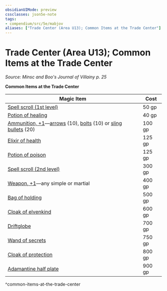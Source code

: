 ```yaml
---
obsidianUIMode: preview
cssclasses: json5e-note
tags:
- compendium/src/5e/mabjov
aliases: ["Trade Center (Area U13); Common Items at the Trade Center"]
---
```

# Trade Center (Area U13); Common Items at the Trade Center
*Source: Minsc and Boo's Journal of Villainy p. 25* 

**Common Items at the Trade Center**

| Magic Item | Cost |
|------------|------|
| [Spell scroll (1st level)](/Systems/5e/items/spell-scroll-1st-level.md) | 50 gp |
| [Potion of healing](/Systems/5e/items/potion-of-healing.md) | 40 gp |
| [Ammunition, +1](/Systems/5e/items/1-ammunition.md)—[arrows](/Systems/5e/items/1-ammunition.md) (10), [bolts](/Systems/5e/items/1-ammunition.md) (10) or [sling bullets](/Systems/5e/items/1-ammunition.md) (20) | 100 gp |
| [Elixir of health](/Systems/5e/items/elixir-of-health.md) | 125 gp |
| [Potion of poison](/Systems/5e/items/potion-of-poison.md) | 125 gp |
| [Spell scroll (2nd level)](/Systems/5e/items/spell-scroll-2nd-level.md) | 300 gp |
| [Weapon, +1](/Systems/5e/items/1-weapon.md)—any simple or martial | 400 gp |
| [Bag of holding](/Systems/5e/items/bag-of-holding.md) | 500 gp |
| [Cloak of elvenkind](/Systems/5e/items/cloak-of-elvenkind.md) | 600 gp |
| [Driftglobe](/Systems/5e/items/driftglobe.md) | 700 gp |
| [Wand of secrets](/Systems/5e/items/wand-of-secrets.md) | 750 gp |
| [Cloak of protection](/Systems/5e/items/cloak-of-protection.md) | 800 gp |
| [Adamantine half plate](/Systems/5e/items/adamantine-armor.md) | 900 gp |
^common-items-at-the-trade-center